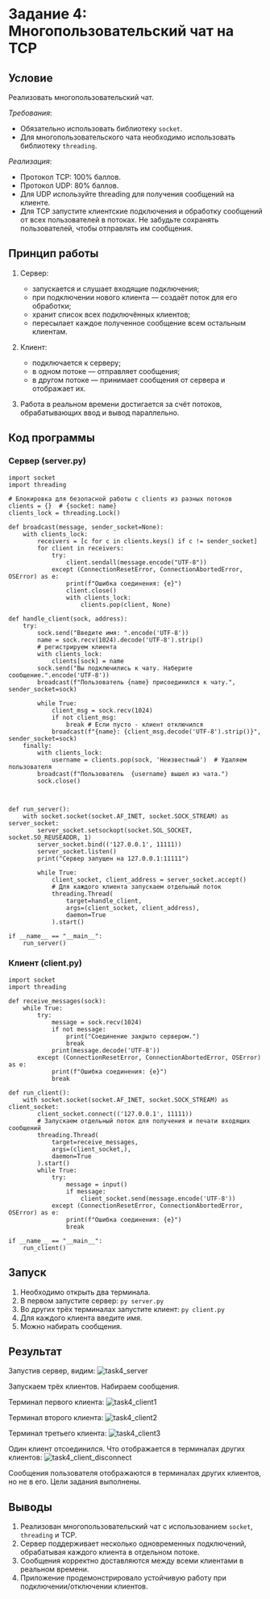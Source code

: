# Задание 4: Многопользовательский чат на TCP

## Условие

Реализовать многопользовательский чат. 

*Требования*:

- Обязательно использовать библиотеку `socket`.
- Для многопользовательского чата необходимо использовать библиотеку `threading`.

*Реализация*:

- Протокол TCP: 100% баллов.
- Протокол UDP: 80% баллов.
- Для UDP используйте threading для получения сообщений на клиенте.
- Для TCP запустите клиентские подключения и обработку сообщений от всех пользователей в потоках. Не забудьте сохранять пользователей, чтобы отправлять им сообщения.

## Принцип работы

1. Сервер:
    - запускается и слушает входящие подключения; 
    - при подключении нового клиента — создаёт поток для его обработки; 
    - хранит список всех подключённых клиентов; 
    - пересылает каждое полученное сообщение всем остальным клиентам.

2. Клиент:
    - подключается к серверу; 
    - в одном потоке — отправляет сообщения; 
    - в другом потоке — принимает сообщения от сервера и отображает их.

3. Работа в реальном времени достигается за счёт потоков, обрабатывающих ввод и вывод параллельно.

## Код программы

### Сервер (server.py)

```
import socket
import threading

# Блокировка для безопасной работы с clients из разных потоков
clients = {}  # {socket: name}
clients_lock = threading.Lock()

def broadcast(message, sender_socket=None):
    with clients_lock:
        receivers = [c for c in clients.keys() if c != sender_socket]
        for client in receivers:
            try:
                client.sendall(message.encode("UTF-8"))
            except (ConnectionResetError, ConnectionAbortedError, OSError) as e:
                print(f"Ошибка соединения: {e}")
                client.close()
                with clients_lock:
                    clients.pop(client, None)

def handle_client(sock, address):
    try:
        sock.send("Введите имя: ".encode('UTF-8'))
        name = sock.recv(1024).decode('UTF-8').strip()
        # регистрируем клиента
        with clients_lock:
            clients[sock] = name
        sock.send("Вы подключились к чату. Наберите сообщение.".encode('UTF-8'))
        broadcast(f"Пользователь {name} присоединился к чату.", sender_socket=sock)

        while True:
            client_msg = sock.recv(1024)
            if not client_msg:
                break # Если пусто - клиент отключился
            broadcast(f"{name}: {client_msg.decode('UTF-8').strip()}", sender_socket=sock)
    finally:
        with clients_lock:
            username = clients.pop(sock, 'Неизвестный')  # Удаляем пользователя
        broadcast(f"Пользователь  {username} вышел из чата.")
        sock.close()



def run_server():
    with socket.socket(socket.AF_INET, socket.SOCK_STREAM) as server_socket:
        server_socket.setsockopt(socket.SOL_SOCKET, socket.SO_REUSEADDR, 1)
        server_socket.bind(('127.0.0.1', 11111))
        server_socket.listen()
        print("Сервер запущен на 127.0.0.1:11111")

        while True:
            client_socket, client_address = server_socket.accept()
            # Для каждого клиента запускаем отдельный поток
            threading.Thread(
                target=handle_client,
                args=(client_socket, client_address),
                daemon=True
            ).start()

if __name__ == "__main__":
    run_server()
```

### Клиент (client.py)

```
import socket
import threading

def receive_messages(sock):
    while True:
        try:
            message = sock.recv(1024)
            if not message:
                print("Соединение закрыто сервером.")
                break
            print(message.decode('UTF-8'))
        except (ConnectionResetError, ConnectionAbortedError, OSError) as e:
            print(f"Ошибка соединения: {e}")
            break

def run_client():
    with socket.socket(socket.AF_INET, socket.SOCK_STREAM) as client_socket:
        client_socket.connect(('127.0.0.1', 11111))
        # Запускаем отдельный поток для получения и печати входящих сообщений
        threading.Thread(
            target=receive_messages,
            args=(client_socket,),
            daemon=True
        ).start()
        while True:
            try:
                message = input()
                if message:
                    client_socket.send(message.encode('UTF-8'))
            except (ConnectionResetError, ConnectionAbortedError, OSError) as e:
                print(f"Ошибка соединения: {e}")
                break

if __name__ == "__main__":
    run_client()
```

## Запуск

1. Необходимо открыть два терминала.
2. В первом запустите сервер:
`py server.py`
3. Во других трёх терминалах запустите клиент:
`py client.py`
4. Для каждого клиента введите имя. 
5. Можно набирать сообщения.

## Результат

Запустив сервер, видим: ![task4_server](assets/task4_server.jpg)

Запускаем трёх клиентов. Набираем сообщения. 

Терминал первого клиента:
![task4_client1](assets/task4_client1.jpg)

Терминал второго клиента:
![task4_client2](assets/task4_client2.jpg)

Терминал третьего клиента:
![task4_client3](assets/task4_client3.jpg)

Один клиент отсоединился. Что отображается в терминалах других клиентов:
![task4_client_disconnect](assets/task4_client_disconnect.jpg)


Сообщения пользователя отображаются в терминалах других клиентов, но не в его. Цели задания выполнены.

## Выводы

1. Реализован многопользовательский чат с использованием `socket`, `threading` и TCP.
2. Сервер поддерживает несколько одновременных подключений, обрабатывая каждого клиента в отдельном потоке.
3. Сообщения корректно доставляются между всеми клиентами в реальном времени.
4. Приложение продемонстрировало устойчивую работу при подключении/отключении клиентов.
